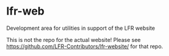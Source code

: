 lfr-web
=======

Development area for utilities in support of the LFR website

This is not the repo for the actual website! Please see https://github.com/LFR-Contributors/lfr-website/ for that repo.
